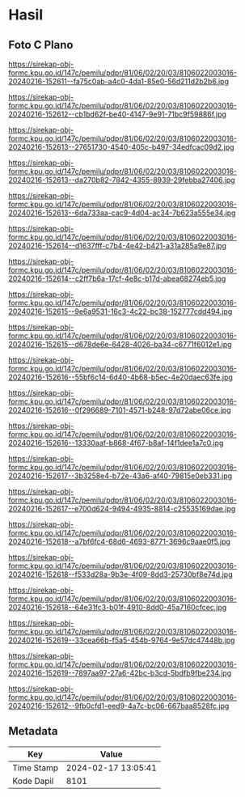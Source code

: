 # Hasil

## Foto C Plano

https://sirekap-obj-formc.kpu.go.id/147c/pemilu/pdpr/81/06/02/20/03/8106022003016-20240216-152611--fa75c0ab-a4c0-4da1-85e0-56d211d2b2b6.jpg

https://sirekap-obj-formc.kpu.go.id/147c/pemilu/pdpr/81/06/02/20/03/8106022003016-20240216-152612--cb1bd62f-be40-4147-9e91-71bc9f59886f.jpg

https://sirekap-obj-formc.kpu.go.id/147c/pemilu/pdpr/81/06/02/20/03/8106022003016-20240216-152613--27651730-4540-405c-b497-34edfcac09d2.jpg

https://sirekap-obj-formc.kpu.go.id/147c/pemilu/pdpr/81/06/02/20/03/8106022003016-20240216-152613--da270b82-7842-4355-8939-29febba27406.jpg

https://sirekap-obj-formc.kpu.go.id/147c/pemilu/pdpr/81/06/02/20/03/8106022003016-20240216-152613--6da733aa-cac9-4d04-ac34-7b623a555e34.jpg

https://sirekap-obj-formc.kpu.go.id/147c/pemilu/pdpr/81/06/02/20/03/8106022003016-20240216-152614--d1637fff-c7b4-4e42-b421-a31a285a9e87.jpg

https://sirekap-obj-formc.kpu.go.id/147c/pemilu/pdpr/81/06/02/20/03/8106022003016-20240216-152614--c2ff7b6a-17cf-4e8c-b17d-abea68274eb5.jpg

https://sirekap-obj-formc.kpu.go.id/147c/pemilu/pdpr/81/06/02/20/03/8106022003016-20240216-152615--9e6a9531-16c3-4c22-bc38-152777cdd494.jpg

https://sirekap-obj-formc.kpu.go.id/147c/pemilu/pdpr/81/06/02/20/03/8106022003016-20240216-152615--d678de6e-6428-4026-ba34-c6771f6012e1.jpg

https://sirekap-obj-formc.kpu.go.id/147c/pemilu/pdpr/81/06/02/20/03/8106022003016-20240216-152616--55bf6c14-6d40-4b68-b5ec-4e20daec63fe.jpg

https://sirekap-obj-formc.kpu.go.id/147c/pemilu/pdpr/81/06/02/20/03/8106022003016-20240216-152616--0f296689-7101-4571-b248-97d72abe06ce.jpg

https://sirekap-obj-formc.kpu.go.id/147c/pemilu/pdpr/81/06/02/20/03/8106022003016-20240216-152616--13330aaf-b868-4f67-b8af-14f1dee1a7c0.jpg

https://sirekap-obj-formc.kpu.go.id/147c/pemilu/pdpr/81/06/02/20/03/8106022003016-20240216-152617--3b3258e4-b72e-43a6-af40-79815e0eb331.jpg

https://sirekap-obj-formc.kpu.go.id/147c/pemilu/pdpr/81/06/02/20/03/8106022003016-20240216-152617--e700d624-9494-4935-8814-c25535169dae.jpg

https://sirekap-obj-formc.kpu.go.id/147c/pemilu/pdpr/81/06/02/20/03/8106022003016-20240216-152618--a7bf6fc4-68d6-4693-8771-3696c9aae0f5.jpg

https://sirekap-obj-formc.kpu.go.id/147c/pemilu/pdpr/81/06/02/20/03/8106022003016-20240216-152618--f533d28a-9b3e-4f09-8dd3-25730bf8e74d.jpg

https://sirekap-obj-formc.kpu.go.id/147c/pemilu/pdpr/81/06/02/20/03/8106022003016-20240216-152618--64e31fc3-b01f-4910-8dd0-45a7160cfcec.jpg

https://sirekap-obj-formc.kpu.go.id/147c/pemilu/pdpr/81/06/02/20/03/8106022003016-20240216-152619--33cea66b-f5a5-454b-9764-9e57dc47448b.jpg

https://sirekap-obj-formc.kpu.go.id/147c/pemilu/pdpr/81/06/02/20/03/8106022003016-20240216-152619--7897aa97-27a6-42bc-b3cd-5bdfb9fbe234.jpg

https://sirekap-obj-formc.kpu.go.id/147c/pemilu/pdpr/81/06/02/20/03/8106022003016-20240216-152612--9fb0cfd1-eed9-4a7c-bc06-667baa8528fc.jpg


## Metadata

| Key        | Value               |
| ---------- | ------------------- |
| Time Stamp | 2024-02-17 13:05:41 |
| Kode Dapil | 8101                |



